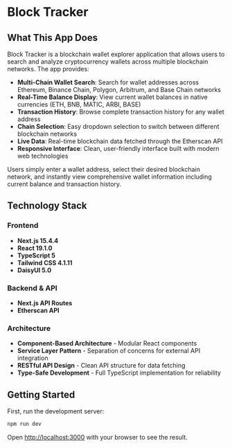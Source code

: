 # Block Tracker

## What This App Does

Block Tracker is a blockchain wallet explorer application that allows users to search and analyze cryptocurrency wallets across multiple blockchain networks. The app provides:

- **Multi-Chain Wallet Search**: Search for wallet addresses across Ethereum, Binance Chain, Polygon, Arbitrum, and Base Chain networks
- **Real-Time Balance Display**: View current wallet balances in native currencies (ETH, BNB, MATIC, ARBI, BASE)
- **Transaction History**: Browse complete transaction history for any wallet address
- **Chain Selection**: Easy dropdown selection to switch between different blockchain networks
- **Live Data**: Real-time blockchain data fetched through the Etherscan API
- **Responsive Interface**: Clean, user-friendly interface built with modern web technologies

Users simply enter a wallet address, select their desired blockchain network, and instantly view comprehensive wallet information including current balance and transaction history.

## Technology Stack

### Frontend
- **Next.js 15.4.4**
- **React 19.1.0**
- **TypeScript 5**
- **Tailwind CSS 4.1.11**
- **DaisyUI 5.0**

### Backend & API
- **Next.js API Routes**
- **Etherscan API**

### Architecture
- **Component-Based Architecture** - Modular React components
- **Service Layer Pattern** - Separation of concerns for external API integration
- **RESTful API Design** - Clean API structure for data fetching
- **Type-Safe Development** - Full TypeScript implementation for reliability

## Getting Started

First, run the development server:

```bash
npm run dev
```

Open [http://localhost:3000](http://localhost:3000) with your browser to see the result.
